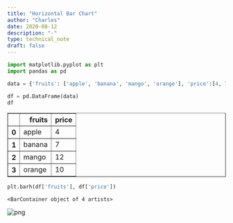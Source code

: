 ```yaml
---
title: "Horizontal Bar Chart"
author: "Charles"
date: 2020-08-12
description: "-"
type: technical_note
draft: false
---
```


```python
import matplotlib.pyplot as plt
import pandas as pd
```


```python
data = {'fruits': ['apple', 'banana', 'mango', 'orange'], 'price':[4, 7, 12, 10]}
```


```python
df = pd.DataFrame(data)
df
```




<div>
<style scoped>
    .dataframe tbody tr th:only-of-type {
        vertical-align: middle;
    }

    .dataframe tbody tr th {
        vertical-align: top;
    }

    .dataframe thead th {
        text-align: right;
    }
</style>
<table border="1" class="dataframe">
  <thead>
    <tr style="text-align: right;">
      <th></th>
      <th>fruits</th>
      <th>price</th>
    </tr>
  </thead>
  <tbody>
    <tr>
      <th>0</th>
      <td>apple</td>
      <td>4</td>
    </tr>
    <tr>
      <th>1</th>
      <td>banana</td>
      <td>7</td>
    </tr>
    <tr>
      <th>2</th>
      <td>mango</td>
      <td>12</td>
    </tr>
    <tr>
      <th>3</th>
      <td>orange</td>
      <td>10</td>
    </tr>
  </tbody>
</table>
</div>




```python
plt.barh(df['fruits'], df['price'])
```




    <BarContainer object of 4 artists>




![png](horizontal-bar-chart_4_1.png)



```python

```
